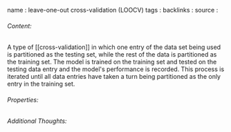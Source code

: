 name : leave-one-out cross-validation (LOOCV)
tags : 
backlinks : 
source : 

###### Content:
A type of [[cross-validation]] in which one entry of the data set being used is partitioned as the testing set, while the rest of the data is partitioned as the training set. The model is trained on the training set and tested on the testing data entry and the model's performance is recorded. This process is iterated until all data entries have taken a turn being partitioned as the only entry in the training set.

###### Properties:


###### Additional Thoughts:
